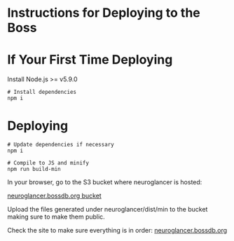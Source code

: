# Instructions for Deploying to the Boss

# If Your First Time Deploying

Install Node.js >= v5.9.0

```shell
# Install dependencies
npm i
```

# Deploying

```shell
# Update dependencies if necessary
npm i

# Compile to JS and minify
npm run build-min
```

In your browser, go to the S3 bucket where neuroglancer is hosted:

[neuroglancer.bossdb.org bucket](https://s3.console.aws.amazon.com/s3/buckets/aws-website-bossdbneuroglancer-6v7vl/?region=us-east-1&tab=overview)

Upload the files generated under neuroglancer/dist/min to the bucket making sure to make them public.

Check the site to make sure everything is in order:
[neuroglancer.bossdb.org](https://neuroglancer.bossdb.org/#!%7B%22layout%22:%224panel%22%7D)
